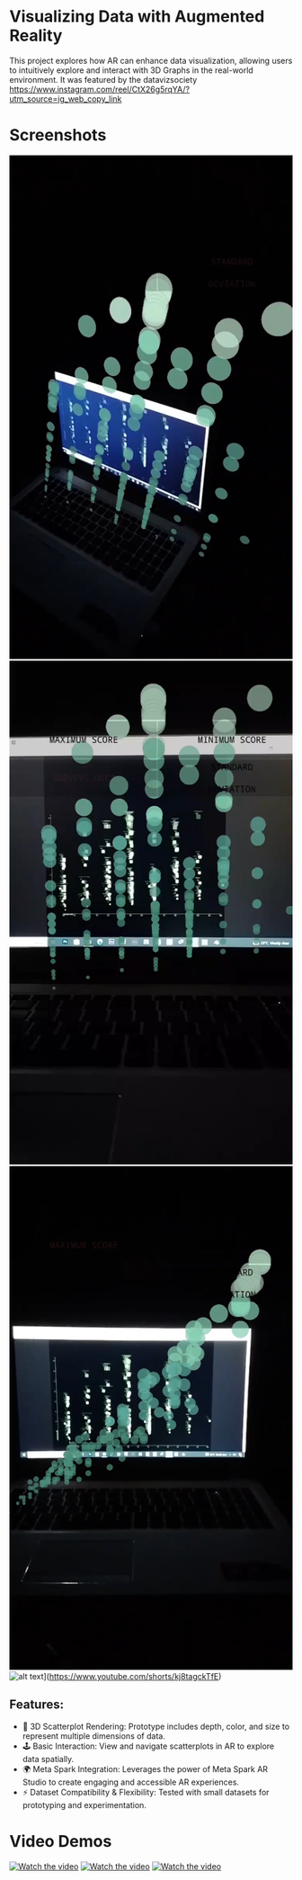 #  Visualizing Data with Augmented Reality 
This project explores how AR can enhance data visualization, allowing users to intuitively explore and interact with 3D Graphs in the real-world environment. It was featured by the datavizsociety https://www.instagram.com/reel/CtX26g5rqYA/?utm_source=ig_web_copy_link
# Screenshots 
![alt text](https://github.com/miano-kamuru/Augmented-Reality-Data-Visualization/blob/main/screenshot%201.png)
![alt text](https://github.com/miano-kamuru/Augmented-Reality-Data-Visualization/blob/main/screenshot%202.png)
![alt text](https://github.com/miano-kamuru/Augmented-Reality-Data-Visualization/blob/main/screenshot%203.png)
![alt text](https://img.youtube.com/vi/kj8tagckTfE/0.jpg)](https://www.youtube.com/shorts/kj8tagckTfE)

## Features:
- 📐 3D Scatterplot Rendering: Prototype includes depth, color, and size to represent multiple dimensions of data.
- 🕹️ Basic Interaction: View and navigate scatterplots in AR to explore data spatially.
- 🌍 Meta Spark Integration: Leverages the power of Meta Spark AR Studio to create engaging and accessible AR experiences.
- ⚡ Dataset Compatibility &  Flexibility: Tested with small datasets for prototyping and experimentation.
# Video Demos
[![Watch the video](https://img.youtube.com/vi/kj8tagckTfE/0.jpg)](https://www.youtube.com/shorts/kj8tagckTfE)
[![Watch the video](https://img.youtube.com/vi/S5pJJluI0-A/0.jpg)](https://www.youtube.com/shorts/S5pJJluI0-A)
[![Watch the video](https://img.youtube.com/vi/c9XvBX4CAXo/0.jpg)](https://www.youtube.com/watch?v=c9XvBX4CAXo)
